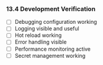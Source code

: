 ### 13.4 Development Verification
- [ ] Debugging configuration working
- [ ] Logging visible and useful
- [ ] Hot reload working
- [ ] Error handling visible
- [ ] Performance monitoring active
- [ ] Secret management working

